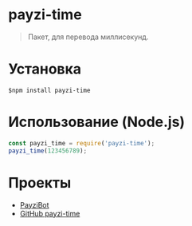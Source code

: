 # payzi-time

> Пакет, для перевода миллисекунд.


# Установка

```
$npm install payzi-time
```


# Использование (Node.js)

```js
const payzi_time = require('payzi-time');
payzi_time(123456789);
```

# Проекты

- [PayziBot](https://discord.com/api/oauth2/authorize?client_id=576442351426207744&permissions=8&scope=bot)
- [GitHub payzi-time](https://github.com/Payzi/payzi-time/)
